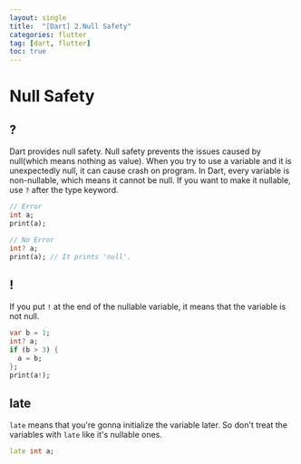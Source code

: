 ```yaml
---
layout: single
title:  "[Dart] 2.Null Safety"
categories: flutter
tag: [dart, flutter]
toc: true
---
```


# Null Safety  
## ?
Dart provides null safety. Null safety prevents the issues caused by null(which means nothing as value).
When you try to use a variable and it is unexpectedly null, it can cause crash on program.
In Dart, every variable is non-nullable, which means it cannot be null.
If you want to make it nullable, use `?` after the type keyword.  
```dart
// Error
int a;
print(a);
```
```dart
// No Error
int? a;
print(a); // It prints 'null'.
```
## !
If you put `!` at the end of the nullable variable, it means that the variable is not null.
```dart
var b = 1;
int? a;
if (b > 3) {
  a = b;
};
print(a!);
```
## late
`late` means that you're gonna initialize the variable later.
So don't treat the variables with `late` like it's nullable ones.
```dart
late int a;
```
